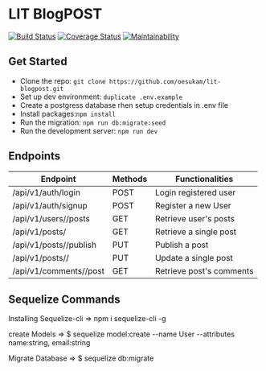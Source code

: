 # LIT BlogPOST

[![Build Status](https://travis-ci.org/oesukam/lit-blogpost.svg?branch=develop)](https://travis-ci.org/oesukam/lit-blogpost)
[![Coverage Status](https://coveralls.io/repos/github/oesukam/lit-blogpost/badge.svg?branch=develop)](https://coveralls.io/github/oesukam/lit-blogpost?branch=develop)
[![Maintainability](https://api.codeclimate.com/v1/badges/218ae4cb97c51bf46d72/maintainability)](https://codeclimate.com/github/oesukam/lit-blogpost/maintainability)

## Get Started

- Clone the repo: `git clone https://github.com/oesukam/lit-blogpost.git`
- Set up dev environment: `duplicate .env.example`
- Create a postgress database rhen setup credentials in .env file
- Install packages:`npm install`
- Run the migration: `npm run db:migrate:seed`
- Run the development server: `npm run dev`

## Endpoints

| Endpoint                       | Methods | Functionalities          |
| ------------------------------ | ------- | ------------------------ |
| /api/v1/auth/login             | POST    | Login registered user    |
| /api/v1/auth/signup            | POST    | Register a new User      |
| /api/v1/users/<userId>/posts   | GET     | Retrieve user's posts    |
| /api/v1/posts/<postId>         | GET     | Retrieve a single post   |
| /api/v1/posts/<postId>/publish | PUT     | Publish a post           |
| /api/v1/posts/<postId>/        | PUT     | Update a single post     |
| /api/v1/comments/<postId>/post | GET     | Retrieve post's comments |

## Sequelize Commands

Installing Sequelize-cli => npm i sequelize-cli -g

create Models => \$ sequelize model:create --name User --attributes name:string, email:string

Migrate Database => \$ sequelize db:migrate
